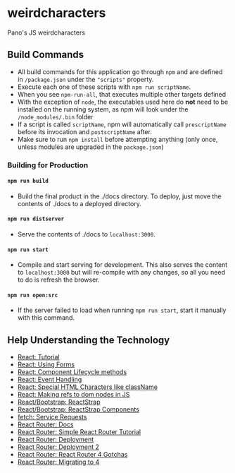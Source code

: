 # weirdcharacters
Pano's JS weirdcharacters

## Build Commands

- All build commands for this application go through `npm` and are defined in `/package.json` under the `"scripts"` property.
- Execute each one of these scripts with `npm run scriptName`.
- When you see `npm-run-all`, that executes multiple other targets defined
- With the exception of `node`, the executables used here do **not** need to be installed on the running system, as npm will look under the `/node_modules/.bin` folder
- If a script is called `scriptName`, npm will automatically call `prescriptName` before its invocation and `postscriptName` after.
- Make sure to run `npm install` before attempting anything (only once, unless modules are upgraded in the `package.json`)

### Building for Production

#### `npm run build`

- Build the final product in the ./docs directory. To deploy, just move the contents of ./docs to a deployed directory.

#### `npm run distserver`

- Serve the contents of ./docs to `localhost:3000`. 

#### `npm run start`

- Compile and start serving for development. This also serves the content to `localhost:3000` but will re-compile with any changes, so all you need to do is refresh the browser.

#### `npm run open:src`

- If the server failed to load when running `npm run start`, start it manually with this command.
  
## Help Understanding the Technology

- [React: Tutorial](https://reactjs.org/tutorial/tutorial.html)
- [React: Using Forms](https://reactjs.org/docs/forms.html)
- [React: Component Lifecycle methods](https://reactjs.org/docs/react-component.html#componentdidmount)
- [React: Event Handling](https://reactjs.org/docs/handling-events.html)
- [React: Special HTML Characters like className](https://reactjs.org/docs/dom-elements.html)
- [React: Making refs to dom nodes in JS](https://reactjs.org/docs/refs-and-the-dom.html)
- [React/Bootstrap: ReactStrap](https://github.com/reactstrap/reactstrap/blob/master/README.md)
- [React/Bootstrap: ReactStrap Components](https://reactstrap.github.io/components/alerts/)
- [fetch: Service Requests](https://www.npmjs.com/package/whatwg-fetch)
- [React Router: Docs](https://reacttraining.com/react-router/web/guides/philosophy)
- [React Router: Simple React Router Tutorial](https://medium.com/@pshrmn/a-simple-react-router-v4-tutorial-7f23ff27adf)
- [React Router: Deployment](https://stanko.github.io/react-router-subfolder-on-server/)
- [React Router: Deployment 2](https://medium.com/@svinkle/how-to-deploy-a-react-app-to-a-subdirectory-f694d46427c1)
- [React Router: React Router 4 Gotchas](https://medium.com/@djoepramono/react-router-4-gotchas-2ecd1282de65)
- [React Router: Migrating to 4](https://github.com/ReactTraining/react-router/blob/25776d4dc89b8fb2f575884749766355992116b5/packages/react-router/docs/guides/migrating.md#the-router)
